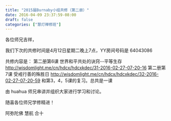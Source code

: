 ```yaml
---
title: "2015届Burnaby小组共修（第二册）"
date: 2016-04-09 23:37:59-08:00
draft: false
categories: ["慧灯禅修班"]
---
```

各位师兄吉祥，

我们下次的共修时间是4月12日星期二晚上7点，YY房间号码是 64043086

共修内容是：
第二册第6课 世界和平共处的诀窍--平等生存 http://wisdomlight.me/cn/hdcx/hdcxkdec/31-2016-02-27-07-20-16 
第二册第7课 受戒行善的殊胜日 http://wisdomlight.me/cn/hdcx/hdcxkdec/32-2016-02-27-07-20-59 
和第3，4，5课的复习。总共是一课

由 huahua 师兄串讲并组织大家进行学习和讨论。

随喜各位师兄学修精进！

阿弥陀佛
慧航 合十
